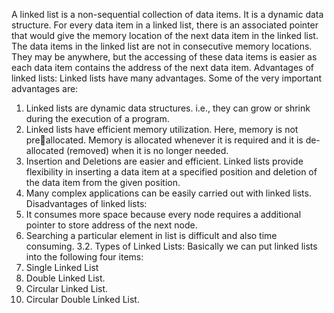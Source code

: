 A linked list is a non-sequential collection of data items. It is a dynamic data structure. 
For every data item in a linked list, there is an associated pointer that would give the 
memory location of the next data item in the linked list.
The data items in the linked list are not in consecutive memory locations. They may be 
anywhere, but the accessing of these data items is easier as each data item contains 
the address of the next data item.
Advantages of linked lists:
Linked lists have many advantages. Some of the very important advantages are:
1. Linked lists are dynamic data structures. i.e., they can grow or shrink during 
the execution of a program.
2. Linked lists have efficient memory utilization. Here, memory is not preallocated. Memory is allocated whenever it is required and it is de-allocated 
(removed) when it is no longer needed.
3. Insertion and Deletions are easier and efficient. Linked lists provide flexibility 
in inserting a data item at a specified position and deletion of the data item 
from the given position.
4. Many complex applications can be easily carried out with linked lists.
Disadvantages of linked lists:
1. It consumes more space because every node requires a additional pointer to 
store address of the next node.
2. Searching a particular element in list is difficult and also time consuming.
3.2. Types of Linked Lists:
Basically we can put linked lists into the following four items:
1. Single Linked List
2. Double Linked List.
3. Circular Linked List.
4. Circular Double Linked List.
